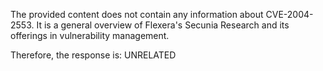 The provided content does not contain any information about CVE-2004-2553. It is a general overview of Flexera's Secunia Research and its offerings in vulnerability management.

Therefore, the response is: UNRELATED
